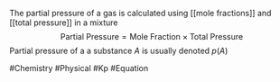 The partial pressure of a gas is calculated using [[mole fractions]] and [[total pressure]] in a mixture
$$
\text{Partial Pressure}=\text{Mole Fraction}\times \text{Total Pressure}
$$
Partial pressure of a a substance $A$ is usually denoted $p(A)$

#Chemistry #Physical #Kp #Equation